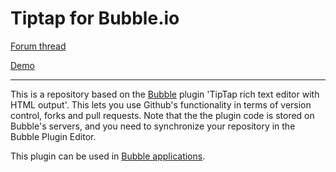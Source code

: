 # Tiptap for Bubble.io
[Forum thread](https://forum.bubble.io/t/new-free-plugin-rich-text-editor-with-customizable-menus-tiptap/238504)

[Demo](https://tiptap-demo.bubbleapps.io/version-test/doc/demo)



---

This is a repository based on the [Bubble](https://bubble.io) plugin 'TipTap rich text editor with HTML output'. This lets you use Github's functionality in terms of version control, forks and pull requests. Note that the the plugin code is stored on Bubble's servers, and you need to synchronize your repository in the Bubble Plugin Editor. 

 This plugin can be used in [Bubble applications](https://bubble.io).
